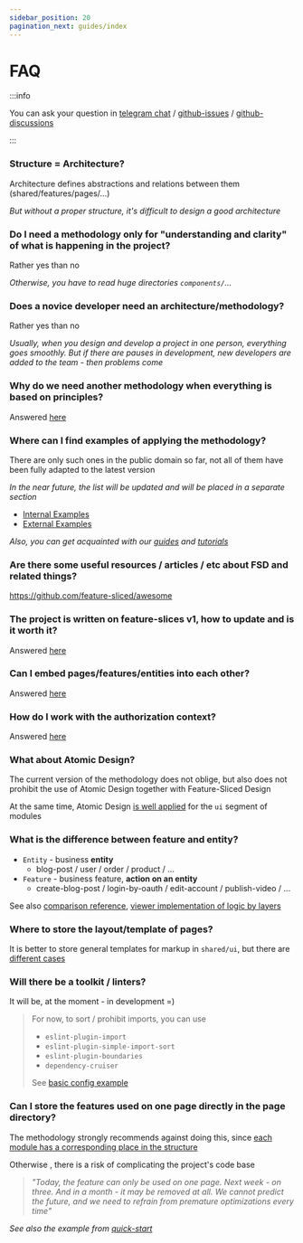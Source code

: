 ```yaml
---
sidebar_position: 20
pagination_next: guides/index
---
```


# FAQ

:::info

You can ask your question in [telegram chat](https://t.me/feature_sliced) / [github-issues](https://github.com/feature-sliced/documentation/issues) / [github-discussions](https://github.com/feature-sliced/documentation/discussions)

:::

### Structure = Architecture?

Architecture defines abstractions and relations between them (shared/features/pages/...)

*But without a proper structure, it's difficult to design a good architecture*

### Do I need a methodology only for "understanding and clarity" of what is happening in the project?

Rather yes than no

*Otherwise, you have to read huge directories `components/`...*

### Does a novice developer need an architecture/methodology?

Rather yes than no

*Usually, when you design and develop a project in one person, everything goes smoothly. But if there are pauses in development, new developers are added to the team - then problems come*

### Why do we need another methodology when everything is based on principles?

Answered [here](/docs/about/motivation)

### Where can I find examples of applying the methodology?

There are only such ones in the public domain so far, not all of them have been fully adapted to the latest version

*In the near future, the list will be updated and will be placed in a separate section*

- [Internal Examples](https://github.com/feature-sliced/examples)
- [External Examples](/examples)

*Also, you can get acquainted with our [guides](/docs/guides) and [tutorials](/docs/get-started)*

### Are there some useful resources / articles / etc about FSD and related things?

<https://github.com/feature-sliced/awesome>

### The project is written on feature-slices v1, how to update and is it worth it?

Answered [here](/docs/guides/migration/from-v1)

### Can I embed pages/features/entities into each other?

Answered [here](/docs/concepts/app-splitting#group-slices)

### How do I work with the authorization context?

Answered [here](/docs/guides/examples/auth)

### What about Atomic Design?

The current version of the methodology does not oblige, but also does not prohibit the use of Atomic Design together with Feature-Sliced Design

At the same time, Atomic Design [is well applied](https://t.me/feature_sliced/1653) for the `ui` segment of modules

### What is the difference between feature and entity?

- `Entity` - business **entity**
  - blog-post / user / order / product / ...
- `Feature` - business feature, **action on an entity**
  - create-blog-post / login-by-oauth / edit-account / publish-video / ...

See also [comparison reference](/docs/reference/layers/overview), [viewer implementation of logic by layers](/docs/guides/examples/auth)

### Where to store the layout/template of pages?

It is better to store general templates for markup in `shared/ui`, but there are [different cases](https://github.com/feature-sliced/documentation/discussions/129)

### Will there be a toolkit / linters?

It will be, at the moment - in development =)

> For now, to sort / prohibit imports, you can use
>
> - `eslint-plugin-import`
> - `eslint-plugin-simple-import-sort`
> - `eslint-plugin-boundaries`
> - `dependency-cruiser`
>
> See [basic config example](https://gist.github.com/azinit/4cb940a1d4a3e05ef47e15aa18a9ecc5)

### Can I store the features used on one page directly in the page directory?

The methodology strongly recommends against doing this, since [each module has a corresponding place in the structure](/docs/concepts/app-splitting)

Otherwise , there is a risk of complicating the project's code base

> *"Today, the feature can only be used on one page. Next week - on three. And in a month - it may be removed at all. We cannot predict the future, and we need to refrain from premature optimizations every time"*

*See also the example from [quick-start](/docs/get-started/quick-start#normal-approach)*
